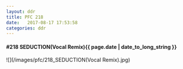 ```yaml
---
layout: ddr
title: PFC 218
date:   2017-08-17 17:53:58
categories: ddr
---
```


#### **#218** SEDUCTION(Vocal Remix)<span class="pull-right">{{ page.date | date_to_long_string }}</span>
![](/images/pfc/218_SEDUCTION(Vocal Remix).jpg)
